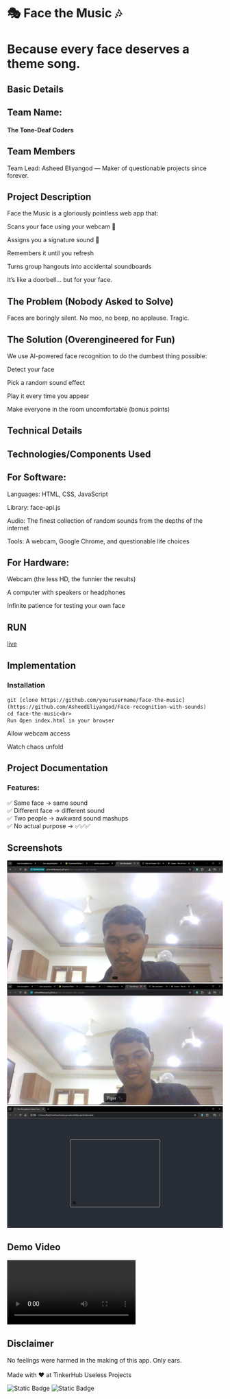 # 🎭 Face the Music 🎶
# Because every face deserves a theme song.

## Basic Details
## Team Name:
#### The Tone-Deaf Coders

## Team Members
Team Lead: Asheed Eliyangod — Maker of questionable projects since forever.

## Project Description
Face the Music is a gloriously pointless web app that:

Scans your face using your webcam 👀

Assigns you a signature sound 🎵

Remembers it until you refresh

Turns group hangouts into accidental soundboards

It’s like a doorbell… but for your face.

## The Problem (Nobody Asked to Solve)
Faces are boringly silent.
No moo, no beep, no applause.
Tragic.

## The Solution (Overengineered for Fun)
We use AI-powered face recognition to do the dumbest thing possible:

Detect your face

Pick a random sound effect

Play it every time you appear

Make everyone in the room uncomfortable (bonus points)

## Technical Details
## Technologies/Components Used
## For Software:

Languages: HTML, CSS, JavaScript

Library: face-api.js

Audio: The finest collection of random sounds from the depths of the internet

Tools: A webcam, Google Chrome, and questionable life choices

## For Hardware:

Webcam (the less HD, the funnier the results)

A computer with speakers or headphones

Infinite patience for testing your own face
## RUN
[live](https://asheedeliyangod.github.io/Face-recognition-with-sounds/)
## Implementation
### Installation

```
git [clone https://github.com/yourusername/face-the-music](https://github.com/AsheedEliyangod/Face-recognition-with-sounds)
cd face-the-music<br>
Run Open index.html in your browser
```
Allow webcam access<br>

Watch chaos unfold<br>

## Project Documentation
### Features:
✅ Same face → same sound<br>
✅ Different face → different sound<br>
✅ Two people → awkward sound mashups<br>
✅ No actual purpose → ✅✅✅<br>

## Screenshots
![](./src/demo1.png)
![](./src/demo2.png)
![](./src/demo3.png)

## Demo Video
![video](./src/video.mkv)

## Disclaimer
No feelings were harmed in the making of this app. Only ears.<br>
<br>
Made with ❤️ at TinkerHub Useless Projects 

![Static Badge](https://img.shields.io/badge/TinkerHub-24?color=%23000000&link=https%3A%2F%2Fwww.tinkerhub.org%2F)
![Static Badge](https://img.shields.io/badge/UselessProjects--25-25?link=https%3A%2F%2Fwww.tinkerhub.org%2Fevents%2FQ2Q1TQKX6Q%2FUseless%2520Projects)
